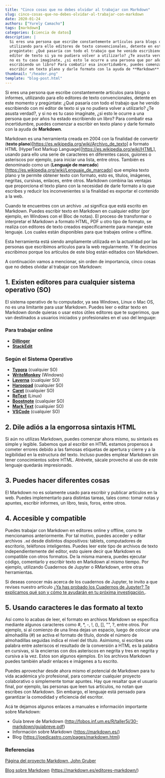 ```yaml
---
title: "Cinco cosas que no debes olvidar al trabajar con Markdown"
slug: cinco-cosas-que-no-debes-olvidar-al-trabajar-con-markdown
date: 2020-01-24
authors: ["Yurely Camacho"]
tags: [markdown]
categories: [ciencia de datos]
description: |
  Si eres una persona que escribe constantemente artículos para blogs o informes,
  utilizando para ello editores de texto convencionales, detente en este momento y
  pregúntate: ¿Qué pasaría con todo el trabajo que he venido escribiendo con mi
  editor de texto si ya no pudiera volver a utilizarlo? ¿Te asusta verdad?, y si
  no es tu caso imagínate, ¿si esto le ocurre a una persona que por años ha estado
  escribiendo un libro? Para combatir esa incertidumbre, puedes comenzar a
  escribir en texto plano y darle formato con la ayuda de **Markdown**.
thumbnail: "/header.png"
template: "blog-post.html"
---
```


<!-- # Cinco cosas que no debes olvidar al trabajar con Markdown -->
<!-- **Por Yurely Camacho** -->

Si eres una persona que escribe constantemente artículos para blogs o informes,
utilizando para ello editores de texto convencionales, detente en este momento y
pregúntate: ¿Qué pasaría con todo el trabajo que he venido escribiendo con mi
editor de texto si ya no pudiera volver a utilizarlo? ¿Te asusta verdad?, y si
no es tu caso imagínate, ¿si esto le ocurre a una persona que por años ha estado
escribiendo un libro? Para combatir esa incertidumbre, puedes comenzar a
escribir en texto plano y darle formato con la ayuda de **Markdown**.

<!-- TEASER_END -->

Markdown es una herramienta creada en 2004 con la finalidad de convertir
(**texto plano**)[https://es.wikipedia.org/wiki/Archivo_de_texto] a formato HTML
(HyperText Markup Language)[https://es.wikipedia.org/wiki/HTML], usando para
ello una serie de caracteres en diferentes casos, guiones o asteriscos por
ejemplo, para iniciar una lista, entre otros. También es denominado como un
(**Lenguaje de marcado**)[https://es.wikipedia.org/wiki/Lenguaje_de_marcado] que
emplea texto plano y te permite obtener texto con formato, esto es, títulos,
imágenes, negritas, cursivas, enlaces, entre otros. Markdown combina las
ventajas que proporciona el texto plano con la necesidad de darle formato a lo
que escribes y reducir los inconvenientes si la finalidad es exportar el
contenido a la web.

Cuando te encuentres con un archivo `.md` significa que está escrito en
Markdown. Puedes escribir texto en Markdown en cualquier editor (por ejemplo, en
Windows con el Bloc de notas). El proceso de transformar o interpretar el
Markdown a formato HTML, PDF u otro tipo de formato, se realiza con editores de
texto creados específicamente para manejar este lenguaje. Los cuales están
disponibles para que trabajes online u offline.

Esta herramienta está siendo ampliamente utilizada en la actualidad por las
personas que escribimos artículos para la web regularmente. Y te decimos
_escribimos_ porque los artículos de este blog están editados con Markdown.

A continuación vamos a mencionar, sin orden de importancia, cinco cosas que no
debes olvidar al trabajar con Markdown:

## 1. Existen editores para cualquier sistema operativo (SO)

El sistema operativo de tu computador, ya sea Windows, Linux o Mac OS, no es una
limitante para usar Markdown. Puedes leer o editar texto en Markdown donde
quieras o usar estos útiles editores que te sugerimos, que van destinados a
usuarios iniciados y profesionales en el uso del lenguaje:

### Para trabajar online

- [**Dillinger**](https://dillinger.io/)
- [**StackEdit**](https://stackedit.io/)

### Según el Sistema Operativo

- [**Typora**](https://www.typora.io/) (cualquier SO)
- [**WriteMonkey**](https://writemonkey.com/) (Windows)
- [**Laverna**](https://laverna.cc/) (cualquier SO)
- [**Haroopad**](http://pad.haroopress.com/) (cualquier SO)
- [**Caret**](https://caret.io/) (cualquier SO)
- [**ReText**](https://github.com/retext-project/retext) (Linux)
- [**Boostnote**](https://boostnote.io/) (cualquier SO)
- [**Mark Text**](https://marktext.app/) (cualquier SO)
- [**VSCode**](https://code.visualstudio.com/) (cualquier SO)

## 2. Dile adiós a la engorrosa sintaxis HTML

Si aún no utilizas Markdown, puedes comenzar ahora mismo, su sintaxis es simple
y legible. Sabemos que al escribir en HTML estamos propensos a cometer errores
debido a las famosas etiquetas de apertura y cierre y a la legibilidad en la
estructura del texto. Incluso puedes emplear Markdown sin tener conocimientos
sobre HTML. Atrévete, sácale provecho al uso de este lenguaje quedarás
impresionado.

## 3. Puedes hacer diferentes cosas

El Markdown no es solamente usado para escribir y publicar artículos en la web.
Puedes implementarlo para distintas tareas, tales como: tomar notas y apuntes,
escribir informes, un libro, tesis, foros, entre otros.

## 4. Accesible y compatible

Puedes trabajar con Markdown en editores online y offline, como te mencionamos
anteriormente. Por tal motivo, puedes acceder y editar archivos `.md` desde
distintos dispositivos: tablets, computadores de escritorio, teléfonos
inteligentes. Puedes leer este tipo de archivos de texto independientemente del
editor, esto quiere decir que Markdown es compatible con otros formatos. De la
misma manera, puedes ejecutar código, comentarlo y escribir texto en Markdown al
mismo tiempo. Por ejemplo, utilizando Cuadernos de Jupyter o RMarkdown, entre
otras herramientas.

Si deseas conocer más acerca de los cuadernos de Jupyter, te invito a que
revises nuestro artículo
[¿Ya has probado los Cuadernos de Jupyter? Te explicamos qué son y cómo te ayudarán en tu próxima investigación.](/blog/ya-probado-los-cuadernos-de-jupyter-te-explicamos-que-son-y-como-te-ayudaran-en-tu-proxima-investigacion/).

## 5. Usando caracteres le das formato al texto

Así como lo acabas de leer, el formato en archivos Markdown se especifica
mediante algunos caracteres como #, \*, -, !, (), [], "", ?, entre otros. Por
ejemplo, si al comienzo de una línea dejas un espacio, luego de colocar una
almohadilla (#) se activa el formato de título, donde el número de almohadillas
seguidas indica el nivel del título. Asimismo, si escribes una palabra entre
asteriscos el resultado de la conversión a HTML es la palabra en cursivas, si la
encierras con dos asteriscos en negrita y tres en negrita y cursiva a la vez.
Estos son algunos ejemplos. En los archivos Markdown puedes también añadir
enlaces e imágenes a tu escrito.

Puedes aprovechar desde ahora mismo el potencial de Markdown para tu vida
académica y/o profesional, para comenzar cualquier proyecto colaborativo o
simplemente tomar apuntes. Hay que resaltar que el usuario final, por ejemplo,
las personas que leen tus artículos, no notan que escribes con Markdown. Sin
embargo, el lenguaje está pensado para garantizar la comodidad y eficiencia del
escritor.

Acá te dejamos algunos enlaces a manuales e información importante sobre
Markdown:

- Guía breve de Markdown
  (http://fobos.inf.um.es/R/taller5j/30-markdown/guiabreve.pdf)
- Información sobre Markdown (https://markdown.es/)
- Blog (https://joedicastro.com/pages/markdown.html)

### Referencias

[Página del proyecto Markdown, John Gruber](https://daringfireball.net/projects/markdown/)

[Blog sobre Markdown](https://markdown.es/)
(https://markdown.es/editores-markdown/)
